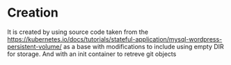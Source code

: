# Creation 
It is created by using source code taken from the https://kubernetes.io/docs/tutorials/stateful-application/mysql-wordpress-persistent-volume/ as a base with modifications to include using empty DIR for storage. And with an init container to retreve git objects 
